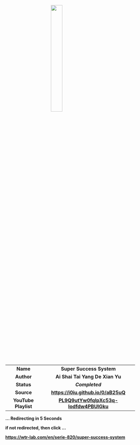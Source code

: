 
<meta charset="UTF-8">
<meta name="viewport" content="width=device-width, initial-scale=1.0">
<meta http-equiv="refresh" content="5;url=https://wtr-lab.com/en/serie-820/super-success-system">

<div style='margin: auto; width: 85%; padding: 10px;'>

<img src="../.image/sss.webp" style='display: block; margin: auto; width: 30%;'>

| | |
| :---: | :---: |
| **Name** | **Super Success System** |
| **Author** | **Ai Shai Tai Yang De Xian Yu** |
| **Status** | ***Completed*** |
| **Source** | **https://i0iu.github.io/0/aB25uQ** |
| **YouTube Playlist** | [**PL9Q9utYw0fqlpXc53q-Iodfdw4PBUlGku**](https://www.youtube.com/playlist?list=PL9Q9utYw0fqlpXc53q-Iodfdw4PBUlGku) |

**... Redirecting in 5 Seconds**

**if not redirected, then click ...**

**https://wtr-lab.com/en/serie-820/super-success-system**

</div>
